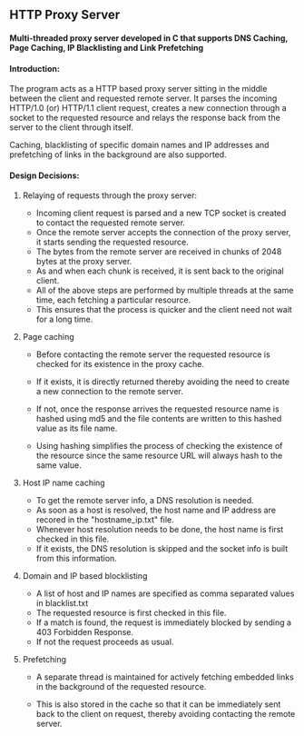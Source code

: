 ## HTTP Proxy Server

#### Multi-threaded proxy server developed in C that supports DNS Caching, Page Caching, IP Blacklisting and Link Prefetching

#### Introduction:

The program acts as a HTTP based proxy server sitting in the middle between the client and requested remote server.
It parses the incoming HTTP/1.0 (or) HTTP/1.1 client request, creates a new connection through a socket to the
requested resource and relays the response back from the server to the client through itself. 

Caching, blacklisting of specific domain names and IP addresses and prefetching of links in the background are also supported.

#### Design Decisions:

1. Relaying of requests through the proxy server:

    - Incoming client request is parsed and a new TCP socket is created to contact the requested remote server.
    - Once the remote server accepts the connection of the proxy server, it starts sending the requested resource.
    - The bytes from the remote server are received in chunks of 2048 bytes at the proxy server.
    - As and when each chunk is received, it is sent back to the original client.
    - All of the above steps are performed by multiple threads at the same time, each fetching a particular resource.
    - This ensures that the process is quicker and the client need not wait for a long time.

2. Page caching

    - Before contacting the remote server the requested resource is checked for its existence in the proxy cache.

    - If it exists, it is directly returned thereby avoiding the need to create a new connection to the remote server.

    - If not, once the response arrives the requested resource name is hashed using md5 and the file contents are
      written to this hashed value as its file name.

    - Using hashing simplifies the process of checking the existence of the resource since the same resource URL will
      always hash to the same value.

3. Host IP name caching

    - To get the remote server info, a DNS resolution is needed.
    - As soon as a host is resolved, the host name and IP address are recored in the "hostname_ip.txt" file.
    - Whenever host resolution needs to be done, the host name is first checked in this file.
    - If it exists, the DNS resolution is skipped and the socket info is built from this information.

4. Domain and IP based blocklisting

    - A list of host and IP names are specified as comma separated values in blacklist.txt
    - The requested resource is first checked in this file.
    - If a match is found, the request is immediately blocked by sending a 403 Forbidden Response.
    - If not the request proceeds as usual.

5. Prefetching

    - A separate thread is maintained for actively fetching embedded links in the background of the requested
      resource.

    - This is also stored in the cache so that it can be immediately sent back to the client on request, thereby
      avoiding contacting the remote server.


